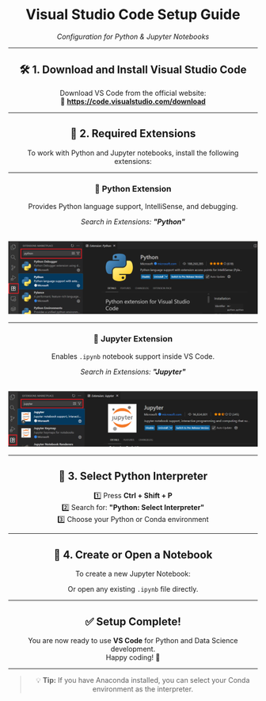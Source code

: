 <div align="center">

# Visual Studio Code Setup Guide  
*Configuration for Python & Jupyter Notebooks*

---

## 🛠 1. Download and Install Visual Studio Code

Download VS Code from the official website:  
🔗 **https://code.visualstudio.com/download**

---

## 🧩 2. Required Extensions

To work with Python and Jupyter notebooks, install the following extensions:

---

### 🐍 Python Extension  
Provides Python language support, IntelliSense, and debugging.

_Search in Extensions: **"Python"**_  
<br>

<img src="../img/install_python_extension.png" width="700">

---

### 📓 Jupyter Extension  
Enables `.ipynb` notebook support inside VS Code.

_Search in Extensions: **"Jupyter"**_  
<br>

<img src="../img/install_jupyter_extension.png" width="700">

---

## 🐍 3. Select Python Interpreter

1️⃣ Press **Ctrl + Shift + P**  
2️⃣ Search for: **"Python: Select Interpreter"**  
3️⃣ Choose your Python or Conda environment

---

## 📓 4. Create or Open a Notebook

To create a new Jupyter Notebook:


Or open any existing `.ipynb` file directly.

---

## ✅ Setup Complete!

You are now ready to use **VS Code** for Python and Data Science development.  
Happy coding! 🚀

---

> 💡 **Tip:** If you have Anaconda installed, you can select your Conda environment as the interpreter.

</div>
